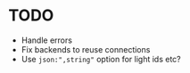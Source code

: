 TODO
====
* Handle errors
* Fix backends to reuse connections
* Use `json:",string"` option for light ids etc?
